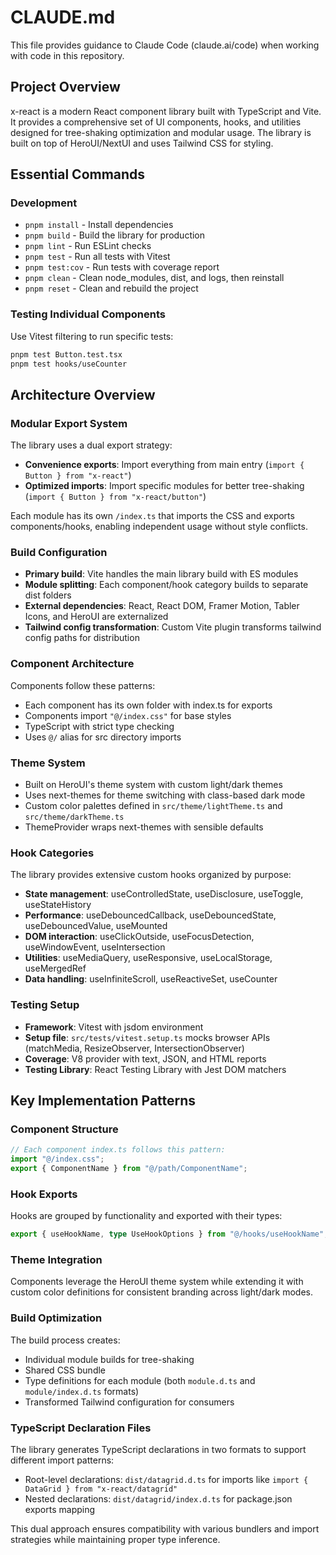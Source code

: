 # CLAUDE.md

This file provides guidance to Claude Code (claude.ai/code) when working with code in this repository.

## Project Overview

x-react is a modern React component library built with TypeScript and Vite. It provides a comprehensive set of UI components, hooks, and utilities designed for tree-shaking optimization and modular usage. The library is built on top of HeroUI/NextUI and uses Tailwind CSS for styling.

## Essential Commands

### Development
- `pnpm install` - Install dependencies
- `pnpm build` - Build the library for production
- `pnpm lint` - Run ESLint checks
- `pnpm test` - Run all tests with Vitest
- `pnpm test:cov` - Run tests with coverage report
- `pnpm clean` - Clean node_modules, dist, and logs, then reinstall
- `pnpm reset` - Clean and rebuild the project

### Testing Individual Components
Use Vitest filtering to run specific tests:
```bash
pnpm test Button.test.tsx
pnpm test hooks/useCounter
```

## Architecture Overview

### Modular Export System
The library uses a dual export strategy:
- **Convenience exports**: Import everything from main entry (`import { Button } from "x-react"`)
- **Optimized imports**: Import specific modules for better tree-shaking (`import { Button } from "x-react/button"`)

Each module has its own `/index.ts` that imports the CSS and exports components/hooks, enabling independent usage without style conflicts.

### Build Configuration
- **Primary build**: Vite handles the main library build with ES modules
- **Module splitting**: Each component/hook category builds to separate dist folders
- **External dependencies**: React, React DOM, Framer Motion, Tabler Icons, and HeroUI are externalized
- **Tailwind config transformation**: Custom Vite plugin transforms tailwind config paths for distribution

### Component Architecture
Components follow these patterns:
- Each component has its own folder with index.ts for exports
- Components import `"@/index.css"` for base styles  
- TypeScript with strict type checking
- Uses `@/` alias for src directory imports

### Theme System
- Built on HeroUI's theme system with custom light/dark themes
- Uses next-themes for theme switching with class-based dark mode
- Custom color palettes defined in `src/theme/lightTheme.ts` and `src/theme/darkTheme.ts`
- ThemeProvider wraps next-themes with sensible defaults

### Hook Categories
The library provides extensive custom hooks organized by purpose:
- **State management**: useControlledState, useDisclosure, useToggle, useStateHistory
- **Performance**: useDebouncedCallback, useDebouncedState, useDebouncedValue, useMounted
- **DOM interaction**: useClickOutside, useFocusDetection, useWindowEvent, useIntersection
- **Utilities**: useMediaQuery, useResponsive, useLocalStorage, useMergedRef
- **Data handling**: useInfiniteScroll, useReactiveSet, useCounter

### Testing Setup
- **Framework**: Vitest with jsdom environment
- **Setup file**: `src/tests/vitest.setup.ts` mocks browser APIs (matchMedia, ResizeObserver, IntersectionObserver)
- **Coverage**: V8 provider with text, JSON, and HTML reports
- **Testing Library**: React Testing Library with Jest DOM matchers

## Key Implementation Patterns

### Component Structure
```typescript
// Each component index.ts follows this pattern:
import "@/index.css";
export { ComponentName } from "@/path/ComponentName";
```

### Hook Exports
Hooks are grouped by functionality and exported with their types:
```typescript
export { useHookName, type UseHookOptions } from "@/hooks/useHookName";
```

### Theme Integration
Components leverage the HeroUI theme system while extending it with custom color definitions for consistent branding across light/dark modes.

### Build Optimization
The build process creates:
- Individual module builds for tree-shaking
- Shared CSS bundle
- Type definitions for each module (both `module.d.ts` and `module/index.d.ts` formats)
- Transformed Tailwind configuration for consumers

### TypeScript Declaration Files
The library generates TypeScript declarations in two formats to support different import patterns:
- Root-level declarations: `dist/datagrid.d.ts` for imports like `import { DataGrid } from "x-react/datagrid"`
- Nested declarations: `dist/datagrid/index.d.ts` for package.json exports mapping

This dual approach ensures compatibility with various bundlers and import strategies while maintaining proper type inference.